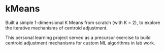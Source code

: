 # kMeans
Built a simple 1-dimensional K Means from scratch (with K = 2), to explore the iterative mechanisms of centroid adjustment.

This personal learning project served as a precursor exercise to build centroid adjustment mechanisms for custom ML algorithms in lab work. 
